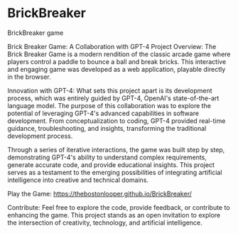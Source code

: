# BrickBreaker
BrickBreaker game

Brick Breaker Game: A Collaboration with GPT-4
Project Overview:
The Brick Breaker Game is a modern rendition of the classic arcade game where players control a paddle to bounce a ball and break bricks. This interactive and engaging game was developed as a web application, playable directly in the browser.

Innovation with GPT-4:
What sets this project apart is its development process, which was entirely guided by GPT-4, OpenAI's state-of-the-art language model. The purpose of this collaboration was to explore the potential of leveraging GPT-4's advanced capabilities in software development. From conceptualization to coding, GPT-4 provided real-time guidance, troubleshooting, and insights, transforming the traditional development process.

Through a series of iterative interactions, the game was built step by step, demonstrating GPT-4's ability to understand complex requirements, generate accurate code, and provide educational insights. This project serves as a testament to the emerging possibilities of integrating artificial intelligence into creative and technical domains.

Play the Game:
https://thebostonlooper.github.io/BrickBreaker/

Contribute:
Feel free to explore the code, provide feedback, or contribute to enhancing the game. This project stands as an open invitation to explore the intersection of creativity, technology, and artificial intelligence.
